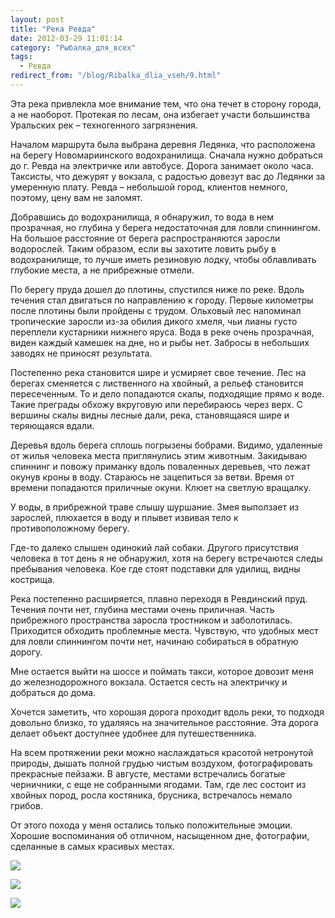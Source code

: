 ```yaml
---
layout: post
title: "Река Ревда"
date: 2012-03-29 11:01:14
category: "Рыбалка_для_всех"
tags:
  - Ревда
redirect_from: "/blog/Ribalka_dlia_vseh/9.html"
---
```

Эта река привлекла мое внимание тем, что она течет в сторону города, а
не наоборот. Протекая по лесам, она избегает участи большинства
Уральских рек – техногенного загрязнения.

Началом маршрута была выбрана деревня Ледянка, что расположена на берегу
Новомариинского водохранилища. Сначала нужно добраться до г. Ревда на
электричке или автобусе. Дорога занимает около часа. Таксисты, что
дежурят у вокзала, с радостью довезут вас до Ледянки за умеренную плату.
Ревда – небольшой город, клиентов немного, поэтому, цену вам не заломят.

Добравшись до водохранилища, я обнаружил, то вода в нем прозрачная, но
глубина у берега недостаточная для ловли спиннингом. На большое
расстояние от берега распространяются заросли водорослей. Таким образом,
если вы захотите ловить рыбу в водохранилище, то лучше иметь резиновую
лодку, чтобы облавливать глубокие места, а не прибрежные отмели.

По берегу пруда дошел до плотины, спустился ниже по реке. Вдоль течения
стал двигаться по направлению к городу. Первые километры после плотины
были пройдены с трудом. Ольховый лес напоминал тропические заросли из-за
обилия дикого хмеля, чьи лианы густо переплели кустарники нижнего яруса.
Вода в реке очень прозрачная, виден каждый камешек на дне, но и рыбы
нет. Забросы в небольших заводях не приносят результата.

Постепенно река становится шире и усмиряет свое течение. Лес на берегах
сменяется с лиственного на хвойный, а рельеф становится пересеченным. То
и дело попадаются скалы, подходящие прямо к воде. Такие преграды обхожу
вкруговую или перебираюсь через верх. С вершины скалы видны лесные дали,
река, становящаяся шире и теряющаяся вдали.

Деревья вдоль берега сплошь погрызены бобрами. Видимо, удаленные от
жилья человека места приглянулись этим животным. Закидываю спиннинг и
повожу приманку вдоль поваленных деревьев, что лежат окунув кроны в
воду. Стараюсь не зацепиться за ветви. Время от времени попадаются
приличные окуни. Клюет на светлую вращалку.

У воды, в прибрежной траве слышу шуршание. Змея выползает из зарослей,
плюхается в воду и плывет извивая тело к противоположному берегу.

Где-то далеко слышен одинокий лай собаки. Другого присутствия человека в
тот день я не обнаружил, хотя на берегу встречаются следы пребывания
человека. Кое где стоят подставки для удилищ, видны кострища.

Река постепенно расширяется, плавно переходя в Ревдинский пруд. Течения
почти нет, глубина местами очень приличная. Часть прибрежного
пространства заросла тростником и заболотилась. Приходится обходить
проблемные места. Чувствую, что удобных мест для ловли спиннингом почти
нет, начинаю собираться в обратную дорогу.

Мне остается выйти на шоссе и поймать такси, которое довозит меня до
железнодорожного вокзала. Остается сесть на электричку и добраться до
дома.

Хочется заметить, что хорошая дорога проходит вдоль реки, то подходя
довольно близко, то удаляясь на значительное расстояние. Эта дорога
делает объект доступнее удобнее для путешественника.

На всем протяжении реки можно наслаждаться красотой нетронутой природы,
дышать полной грудью чистым воздухом, фотографировать прекрасные
пейзажи. В августе, местами встречались богатые черничники, с еще не
собранными ягодами. Там, где лес состоит из хвойных пород, росла
костяника, брусника, встречалось немало грибов.

От этого похода у меня остались только положительные эмоции. Хорошие
воспоминания об отличном, насыщенном дне, фотографии, сделанные в самых
красивых местах.

![](http://fishingguru.ru/uploads/images/00/00/01/2012/03/29/1897d7.jpg)

![](http://fishingguru.ru/uploads/images/00/00/01/2012/03/29/f6f3f8.jpg)

![](http://fishingguru.ru/uploads/images/00/00/01/2012/03/29/a3aea7.jpg)
